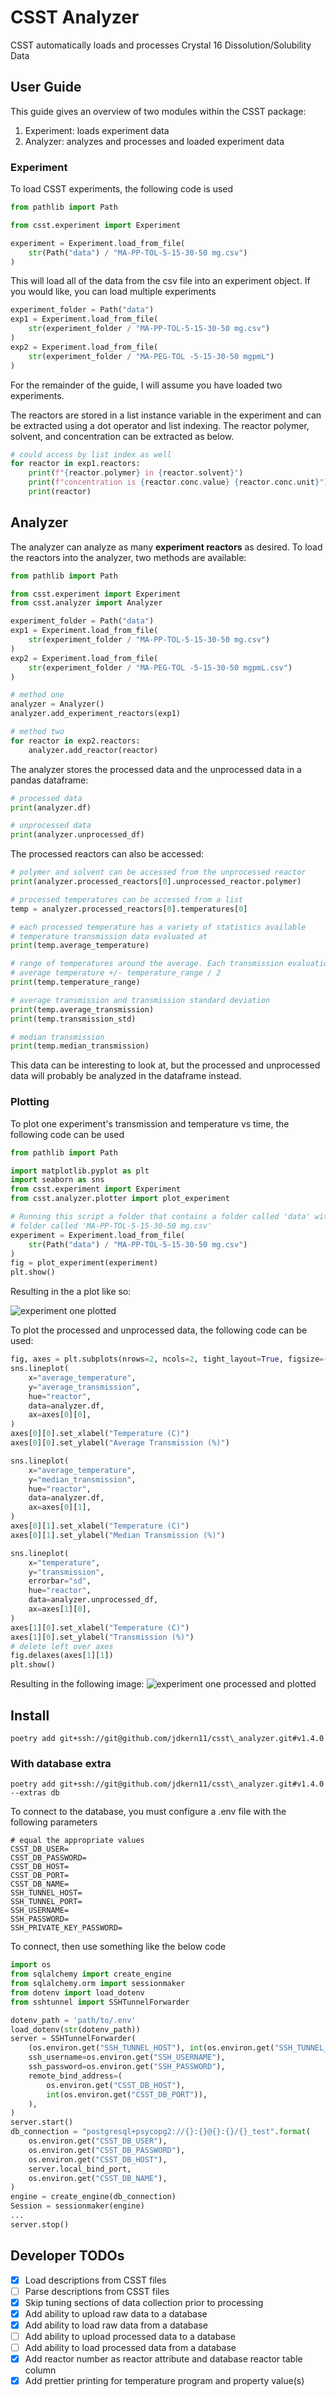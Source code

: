 # CSST Analyzer

CSST automatically loads and processes Crystal 16 Dissolution/Solubility Data

## User Guide
This guide gives an overview of two modules within the CSST package:

1. Experiment: loads experiment data
2. Analyzer: analyzes and processes and loaded experiment data

### Experiment
To load CSST experiments, the following code is used

```Python
from pathlib import Path

from csst.experiment import Experiment

experiment = Experiment.load_from_file(
    str(Path("data") / "MA-PP-TOL-5-15-30-50 mg.csv")
)
```

This will load all of the data from the csv file into an experiment object. If you would like, you can load multiple experiments

```Python
experiment_folder = Path("data")
exp1 = Experiment.load_from_file(
    str(experiment_folder / "MA-PP-TOL-5-15-30-50 mg.csv")
)
exp2 = Experiment.load_from_file(
    str(experiment_folder / "MA-PEG-TOL -5-15-30-50 mgpmL")
)
```

For the remainder of the guide, I will assume you have loaded two experiments.

The reactors are stored in a list instance variable in the experiment and can be extracted using a dot operator and list indexing. The reactor polymer, solvent, and concentration can be extracted as below.

```Python
# could access by list index as well
for reactor in exp1.reactors:
	print(f"{reactor.polymer} in {reactor.solvent}")
	print(f"concentration is {reactor.conc.value} {reactor.conc.unit}")
	print(reactor)
```

## Analyzer
The analyzer can analyze as many **experiment reactors** as desired. To load the reactors into the analyzer, two methods are available:

```Python
from pathlib import Path

from csst.experiment import Experiment
from csst.analyzer import Analyzer

experiment_folder = Path("data")
exp1 = Experiment.load_from_file(
    str(experiment_folder / "MA-PP-TOL-5-15-30-50 mg.csv")
)
exp2 = Experiment.load_from_file(
    str(experiment_folder / "MA-PEG-TOL -5-15-30-50 mgpmL.csv")
)

# method one
analyzer = Analyzer()
analyzer.add_experiment_reactors(exp1)

# method two
for reactor in exp2.reactors:
	analyzer.add_reactor(reactor)
```

The analyzer stores the processed data and the unprocessed data in a pandas dataframe:

```Python
# processed data
print(analyzer.df)

# unprocessed data
print(analyzer.unprocessed_df)
```

The processed reactors can also be accessed:

```Python
# polymer and solvent can be accessed from the unprocessed reactor
print(analyzer.processed_reactors[0].unprocessed_reactor.polymer)

# processed temperatures can be accessed from a list
temp = analyzer.processed_reactors[0].temperatures[0]

# each processed temperature has a variety of statistics available
# temperature transmission data evaluated at
print(temp.average_temperature)

# range of temperatures around the average. Each transmission evaluation at the
# average temperature +/- temperature_range / 2
print(temp.temperature_range)

# average transmission and transmission standard deviation
print(temp.average_transmission)
print(temp.transmission_std)

# median transmission
print(temp.median_transmission)
```

This data can be interesting to look at, but the processed and unprocessed data will probably be analyzed in the dataframe instead.

### Plotting
To plot one experiment's transmission and temperature vs time, the following code can be used

```Python
from pathlib import Path

import matplotlib.pyplot as plt
import seaborn as sns
from csst.experiment import Experiment
from csst.analyzer.plotter import plot_experiment

# Running this script a folder that contains a folder called 'data' with a file in that
# folder called 'MA-PP-TOL-5-15-30-50 mg.csv'
experiment = Experiment.load_from_file(
    str(Path("data") / "MA-PP-TOL-5-15-30-50 mg.csv")
)
fig = plot_experiment(experiment)
plt.show()
```

Resulting in the a plot like so:

![experiment one plotted](images/experiment_one.png)

To plot the processed and unprocessed data, the following code can be used:

```Python
fig, axes = plt.subplots(nrows=2, ncols=2, tight_layout=True, figsize=(12.8, 9.6))
sns.lineplot(
    x="average_temperature",
    y="average_transmission",
    hue="reactor",
    data=analyzer.df,
    ax=axes[0][0],
)
axes[0][0].set_xlabel("Temperature (C)")
axes[0][0].set_ylabel("Average Transmission (%)")

sns.lineplot(
    x="average_temperature",
    y="median_transmission",
    hue="reactor",
    data=analyzer.df,
    ax=axes[0][1],
)
axes[0][1].set_xlabel("Temperature (C)")
axes[0][1].set_ylabel("Median Transmission (%)")

sns.lineplot(
    x="temperature",
    y="transmission",
    errorbar="sd",
    hue="reactor",
    data=analyzer.unprocessed_df,
    ax=axes[1][0],
)
axes[1][0].set_xlabel("Temperature (C)")
axes[1][0].set_ylabel("Transmission (%)")
# delete left over axes
fig.delaxes(axes[1][1])
plt.show()
```
Resulting in the following image:
![experiment one processed and plotted](images/experiment_one_processed.png)


## Install
`poetry add git+ssh://git@github.com/jdkern11/csst\_analyzer.git#v1.4.0`

### With database extra
`poetry add git+ssh://git@github.com/jdkern11/csst\_analyzer.git#v1.4.0 --extras db`

To connect to the database, you must configure a .env file with the following parameters
```
# equal the appropriate values
CSST_DB_USER=
CSST_DB_PASSWORD=
CSST_DB_HOST=
CSST_DB_PORT=
CSST_DB_NAME=
SSH_TUNNEL_HOST=
SSH_TUNNEL_PORT=
SSH_USERNAME=
SSH_PASSWORD=
SSH_PRIVATE_KEY_PASSWORD=
```

To connect, then use something like the below code
```Python
import os
from sqlalchemy import create_engine
from sqlalchemy.orm import sessionmaker
from dotenv import load_dotenv
from sshtunnel import SSHTunnelForwarder

dotenv_path = 'path/to/.env'
load_dotenv(str(dotenv_path))
server = SSHTunnelForwarder(
    (os.environ.get("SSH_TUNNEL_HOST"), int(os.environ.get("SSH_TUNNEL_PORT"))),
    ssh_username=os.environ.get("SSH_USERNAME"),
    ssh_password=os.environ.get("SSH_PASSWORD"),
    remote_bind_address=(
        os.environ.get("CSST_DB_HOST"),
        int(os.environ.get("CSST_DB_PORT")),
    ),
)
server.start()
db_connection = "postgresql+psycopg2://{}:{}@{}:{}/{}_test".format(
    os.environ.get("CSST_DB_USER"),
    os.environ.get("CSST_DB_PASSWORD"),
    os.environ.get("CSST_DB_HOST"),
    server.local_bind_port,
    os.environ.get("CSST_DB_NAME"),
)
engine = create_engine(db_connection)
Session = sessionmaker(engine)
...
server.stop()
```

## Developer TODOs
- [x] Load descriptions from CSST files
- [ ] Parse descriptions from CSST files
- [x] Skip tuning sections of data collection prior to processing
- [x] Add ability to upload raw data to a database
- [x] Add ability to load raw data from a database
- [ ] Add ability to upload processed data to a database
- [ ] Add ability to load processed data from a database
- [x] Add reactor number as reactor attribute and database reactor table column
- [x] Add prettier printing for temperature program and property value(s)
